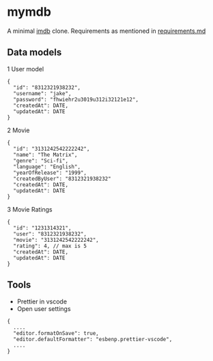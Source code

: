 # mymdb

A minimal [imdb](https://www.imdb.com/) clone. Requirements as mentioned in [requirements.md](./requirements.md)

## Data models

1 User model

```
{
  "id": "8312321938232",
  "username": "jake",
  "password": "fhwiehr2u3019u312i32121e12",
  "createdAt": DATE,
  "updatedAt": DATE
}
```

2 Movie

```
{
  "id": "3131242542222242",
  "name": "The Matrix",
  "genre": "Sci-fi",
  "language": "English",
  "yearOfRelease": "1999",
  "createdByUser": "8312321938232"
  "createdAt": DATE,
  "updatedAt": DATE
}
```

3 Movie Ratings

```
{
  "id": "1231314321",
  "user": "8312321938232",
  "movie": "3131242542222242",
  "rating": 4, // max is 5
  "createdAt": DATE,
  "updatedAt": DATE
}
```

## Tools

- Prettier in vscode
- Open user settings
```
{
  ....
  "editor.formatOnSave": true,
  "editor.defaultFormatter": "esbenp.prettier-vscode",
  ....
}
```
